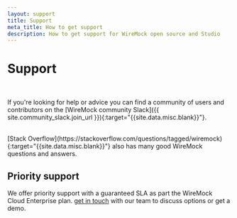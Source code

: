 ```yaml
---
layout: support
title: Support
meta_title: How to get support
description: How to get support for WireMock open source and Studio
---
```


# Support

<br />

If you're looking for help or advice you can find a community of users and contributors on the [WireMock community Slack]({{ site.community_slack.join_url }}){:target="{{site.data.misc.blank}}"}.

<br />
[Stack Overflow](https://stackoverflow.com/questions/tagged/wiremock){:target="{{site.data.misc.blank}}"} also has many good WireMock questions and answers.

## Priority support

We offer priority support with a guaranteed SLA as part the WireMock Cloud Enterprise plan. <a href="https://share-eu1.hsforms.com/1YSKnSP93Tsig1JoO3lXSawfbdiq" class="schedule-call-button">get in touch</a> with our team to discuss options or get a demo.
